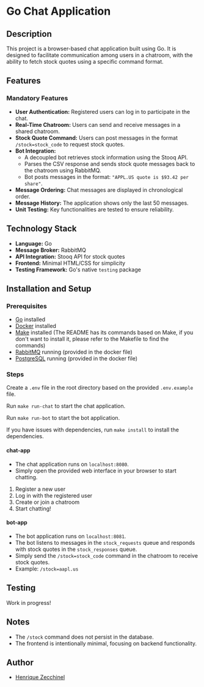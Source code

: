 # Go Chat Application

## Description
This project is a browser-based chat application built using Go. It is designed to facilitate communication among users in a chatroom, with the ability to fetch stock quotes using a specific command format.

## Features

### Mandatory Features
- **User Authentication:** Registered users can log in to participate in the chat.
- **Real-Time Chatroom:** Users can send and receive messages in a shared chatroom.
- **Stock Quote Command:** Users can post messages in the format `/stock=stock_code` to request stock quotes.
- **Bot Integration:**
    - A decoupled bot retrieves stock information using the Stooq API.
    - Parses the CSV response and sends stock quote messages back to the chatroom using RabbitMQ.
    - Bot posts messages in the format: `"APPL.US quote is $93.42 per share"`.
- **Message Ordering:** Chat messages are displayed in chronological order.
- **Message History:** The application shows only the last 50 messages.
- **Unit Testing:** Key functionalities are tested to ensure reliability.

## Technology Stack
- **Language:** Go
- **Message Broker:** RabbitMQ
- **API Integration:** Stooq API for stock quotes
- **Frontend:** Minimal HTML/CSS for simplicity
- **Testing Framework:** Go's native `testing` package

## Installation and Setup

### Prerequisites
- [Go](https://golang.org/dl/) installed
- [Docker](https://www.docker.com/) installed
- [Make](https://www.gnu.org/software/make/manual/make.html/) installed (The README has its commands based on Make, if you don't want to install it, please refer to the Makefile to find the commands)
- [RabbitMQ](https://www.rabbitmq.com/) running (provided in the docker file)
- [PostgreSQL](https://www.postgresql.org/) running (provided in the docker file)


### Steps
Create a `.env` file in the root directory based on the provided `.env.example` file.

Run `make run-chat` to start the chat application.

Run `make run-bot` to start the bot application.

If you have issues with dependencies, run `make install` to install the dependencies.

#### chat-app
- The chat application runs on `localhost:8080`.
- Simply open the provided web interface in your browser to start chatting.
1. Register a new user
2. Log in with the registered user
3. Create or join a chatroom
4. Start chatting!

#### bot-app
- The bot application runs on `localhost:8081`.
- The bot listens to messages in the `stock_requests` queue and responds with stock quotes in the `stock_responses` queue.
- Simply send the `/stock=stock_code` command in the chatroom to receive stock quotes.
- Example: `/stock=aapl.us`


## Testing
Work in progress!


## Notes
- The `/stock` command does not persist in the database.
- The frontend is intentionally minimal, focusing on backend functionality.


## Author
- [Henrique Zecchinel](mailto:henriquezecchinel@gmail.com)
